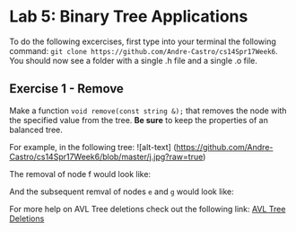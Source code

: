 
Lab 5: Binary Tree Applications
===================================
[AVLDelete]:http://www.mathcs.emory.edu/~cheung/Courses/323/Syllabus/Trees/AVL-delete.html

To do the following excercises, first type into your terminal the following command:
`git clone https://github.com/Andre-Castro/cs14Spr17Week6`. You should now see a folder with a single
.h file and a single .o file.

Exercise 1 - Remove
----------
Make a function `void remove(const string &);` that removes the node with the specified value from the tree.
**Be sure** to keep the properties of an balanced tree. 

For example, in the following tree:
![alt-text] (https://github.com/Andre-Castro/cs14Spr17Week6/blob/master/j.jpg?raw=true)

The removal of node f would look like:

And the subsequent remval of nodes `e` and `g` would look like:


For more help on AVL Tree deletions check out the following link: [AVL Tree Deletions][AVLDelete]
